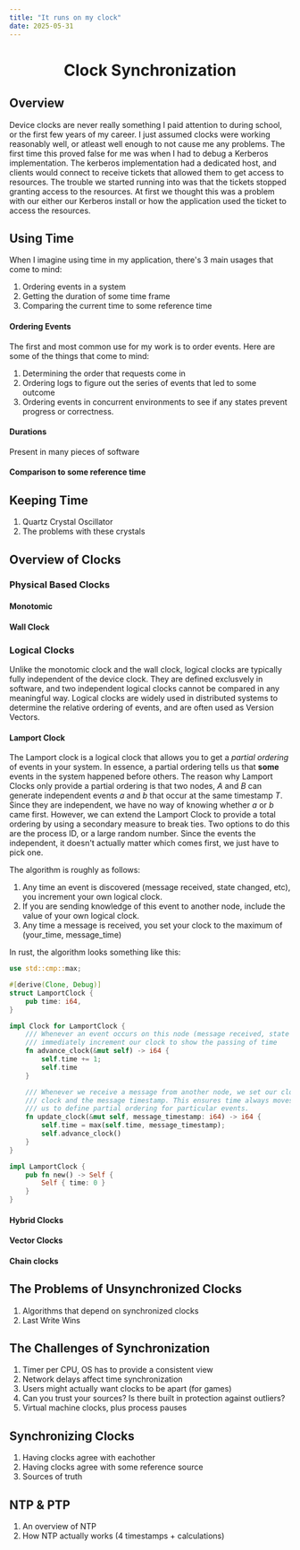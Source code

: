 ```yaml
---
title: "It runs on my clock"
date: 2025-05-31
---
```


<h1 style="text-align: center;">Clock Synchronization</h1>

## Overview

Device clocks are never really something I paid attention to during school, or
the first few years of my career. I just assumed clocks were working
reasonably well, or atleast well enough to not cause me any problems. The first
time this proved false for me was when I had to debug a Kerberos implementation.
The kerberos implementation had a dedicated host, and clients would connect to
receive tickets that allowed them to get access to resources. The trouble we
started running into was that the tickets stopped granting access to the
resources. At first we thought this was a problem with our either our Kerberos
install or how the application used the ticket to access the resources.

## Using Time

When I imagine using time in my application, there's 3 main usages that come to
mind:

1. Ordering events in a system 
2. Getting the duration of some time frame
3. Comparing the current time to some reference time


####  Ordering Events

The first and most common use for my work is to order events. Here are some of
the things that come to mind:

1. Determining the order that requests come in 
2. Ordering logs to figure out the series of events that led to some outcome
3. Ordering events in concurrent environments to see if any states prevent
   progress or correctness.

#### Durations 

Present in many pieces of software 



#### Comparison to some reference time

## Keeping Time
1. Quartz Crystal Oscillator
2. The problems with these crystals

## Overview of Clocks
### Physical Based Clocks
#### Monotomic
#### Wall Clock

### Logical Clocks

Unlike the monotomic clock and the wall clock, logical clocks are typically fully
independent of the device clock. They are defined exclusvely in software, and
two independent logical clocks cannot be compared in any meaningful way. Logical
clocks are widely used in distributed systems to determine the relative ordering
of events, and are often used as Version Vectors.

#### Lamport Clock

The Lamport clock is a logical clock that allows you to get a *partial ordering*
of events in your system. In essence, a partial ordering tells us that **some**
events in the system happened before others. The reason why Lamport Clocks
only provide a partial ordering is that two nodes, *A* and *B* can generate
independent events *a* and *b* that occur at the same timestamp *T*. Since they
are independent, we have no way of knowing whether *a* or *b* came first.
However, we can extend the Lamport Clock to provide a total ordering by using a
secondary measure to break ties. Two options to do this are the process ID, or a
large random number. Since the events the independent, it doesn't actually
matter which comes first, we just have to pick one.

The algorithm is roughly as follows:

1. Any time an event is discovered (message received, state changed, etc), you
   increment your own logical clock.
2. If you are sending knowledge of this event to another node, include the value
   of your own logical clock. 
3. Any time a message is received, you set your clock to the maximum of
   (your_time, message_time)

In rust, the algorithm looks something like this:

```rust
use std::cmp::max;

#[derive(Clone, Debug)]
struct LamportClock {
    pub time: i64,
}

impl Clock for LamportClock {
    /// Whenever an event occurs on this node (message received, state changed, etc), we
    /// immediately increment our clock to show the passing of time
    fn advance_clock(&mut self) -> i64 {
        self.time += 1;
        self.time
    }

    /// Whenever we receive a message from another node, we set our clock to the maximum of our own
    /// clock and the message timestamp. This ensures time always moves forward, and is what allows
    /// us to define partial ordering for particular events.
    fn update_clock(&mut self, message_timestamp: i64) -> i64 {
        self.time = max(self.time, message_timestamp);
        self.advance_clock()
    }
}

impl LamportClock {
    pub fn new() -> Self {
        Self { time: 0 }
    }
}
```

#### Hybrid Clocks
#### Vector Clocks
#### Chain clocks


## The Problems of Unsynchronized Clocks
1. Algorithms that depend on synchronized clocks
2. Last Write Wins 


## The Challenges of Synchronization
1. Timer per CPU, OS has to provide a consistent view 
3. Network delays affect time synchronization 
4. Users might actually want clocks to be apart (for games)
5. Can you trust your sources? Is there built in protection against outliers?
6. Virtual machine clocks, plus process pauses


## Synchronizing Clocks
1. Having clocks agree with eachother 
2. Having clocks agree with some reference source
3. Sources of truth 


## NTP & PTP
1. An overview of NTP 
2. How NTP actually works (4 timestamps + calculations)
